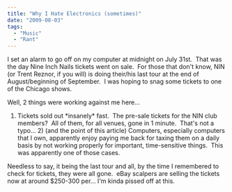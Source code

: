 ```yaml
---
title: "Why I Hate Electronics (sometimes)"
date: "2009-08-03"
tags:
  - "Music"
  - "Rant"
---
```


I set an alarm to go off on my computer at midnight on July 31st.  That was the day Nine Inch Nails tickets went on sale.  For those that don't know, NIN (or Trent Reznor, if you will) is doing their/his last tour at the end of August/beginning of September.  I was hoping to snag some tickets to one of the Chicago shows.

Well, 2 things were working against me here...

1) Tickets sold out \*insanely\* fast.  The pre-sale tickets for the NIN club members?  All of them, for all venues, gone in 1 minute.  That's not a typo... 2) (and the point of this article) Computers, especially computers that I own, apparently enjoy paying me back for taxing them on a daily basis by not working properly for important, time-sensitive things.  This was apparently one of those cases.

Needless to say, it being the last tour and all, by the time I remembered to check for tickets, they were all gone.  eBay scalpers are selling the tickets now at around $250-300 per... I'm kinda pissed off at this.
